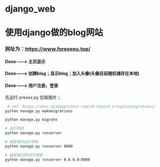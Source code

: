 # django_web
# 使用django做的blog网站

### 网址为：https://www.foreseeu.top/

#### Done---> 主页显示
#### Done---> 创建blog；显示blog；加入头像(头像目前随机储存在本地)
#### Done---> 用户注册，登录


先运行
prexxx.py 拉取图片；

```bash
 # ref: https://docs.djangoproject.com/zh-hans/4.1/topics/migrations/
python manage.py makemigrations

python manage.py migrate

# 运行项目 
python manage.py runserver

# 指定端口运行项目
python manage.py runserver 8080

# 指定端口IP运行项目
python manage.py runserver 0.0.0.0:8080
```